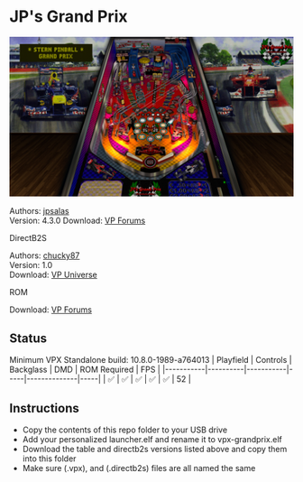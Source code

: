 # JP's Grand Prix

![Table Preview](../../images/vpx-jps-grand-prix-preview.jpg)

Authors: [jpsalas](https://www.vpforums.org/index.php?s=543a5ca562cc33a89debe8ace8834f1e&showuser=277)  
Version: 4.3.0
Download: [VP Forums](https://www.vpforums.org/index.php?app=downloads&showfile=11606)

DirectB2S

Authors: [chucky87](https://vpuniverse.com/profile/10099-chucky87/)  
Version: 1.0  
Download: [VP Universe](https://vpuniverse.com/files/file/4740-grand-prix-stern-2005-2-3-scr-with-animation/)

ROM

Download: [VP Forums](https://www.vpforums.org/index.php?app=downloads&showfile=156)

## Status 

Minimum VPX Standalone build: 10.8.0-1989-a764013
| Playfield | Controls | Backglass | DMD | ROM Required | FPS | 
|-----------|----------|-----------|-----|--------------|-----|
| :white_check_mark: | :white_check_mark: | :white_check_mark: | :white_check_mark: | :white_check_mark: | 52 |

## Instructions

- Copy the contents of this repo folder to your USB drive
- Add your personalized launcher.elf and rename it to vpx-grandprix.elf
- Download the table and directb2s versions listed above and copy them into this folder
- Make sure (.vpx), and (.directb2s) files are all named the same
